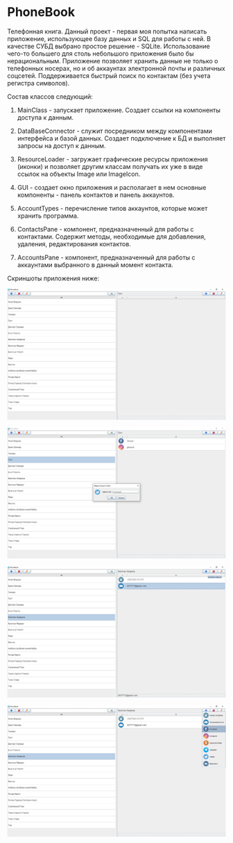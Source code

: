 # PhoneBook

Телефонная книга. Данный проект - первая моя попытка написать приложение, использующее базу данных и SQL для работы с ней. 
В качестве СУБД выбрано простое решение - SQLite. Использование чего-то большего для столь небольшого приложения было бы нерациональным.
Приложение позволяет хранить данные не только о телефонных носерах, но и об аккаунтах электронной почты и различных соцсетей.
Поддерживается быстрый поиск по контактам (без учета регистра символов).

Состав классов следующий:

1. MainClass - запускает приложение. Создает ссылки на компоненты доступа к данным.

2. DataBaseConnector - служит посредником между компонентами интерфейса и базой данных. Создает подключение к БД и выполняет запросы
   на доступ к данным.

3. ResourceLoader - загружает графические ресурсы приложения (иконки) и позволяет другим классам получать их уже в виде ссылок на
   объекты Image или ImageIcon.

4. GUI - создает окно приложения и располагает в нем основные компоненты - панель контактов и панель аккаунтов.

5. AccountTypes - перечисление типов аккаунтов, которые может хранить программа.

6. ContactsPane - компонент, предназначенный для работы с контактами. Содержит методы, необходимые для добавления, удаления, редактирования
   контактов.

7. AccountsPane - компонент, предназначенный для работы с аккаунтами выбранного в данный момент контакта.

Скриншоты приложения ниже:

![ScreenShot](screen1.jpg)

![ScreenShot](screen2.jpg)

![ScreenShot](screen3.jpg)

![ScreenShot](screen4.jpg)
